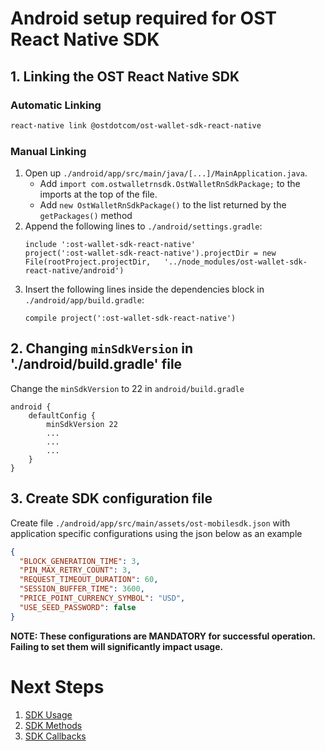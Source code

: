 # Android setup required for OST React Native SDK

## 1. Linking the OST React Native SDK

### Automatic Linking

```bash
react-native link @ostdotcom/ost-wallet-sdk-react-native
```
### Manual Linking

1. Open up `./android/app/src/main/java/[...]/MainApplication.java`. 
   - Add `import com.ostwalletrnsdk.OstWalletRnSdkPackage;` to the imports at the top of the file. 
   - Add `new OstWalletRnSdkPackage()` to the list returned by the `getPackages()` method
2. Append the following lines to `./android/settings.gradle`:
  	```
  	include ':ost-wallet-sdk-react-native'
  	project(':ost-wallet-sdk-react-native').projectDir = new File(rootProject.projectDir, 	'../node_modules/ost-wallet-sdk-react-native/android')
  	```
3. Insert the following lines inside the dependencies block in `./android/app/build.gradle`:
    ```
    compile project(':ost-wallet-sdk-react-native')

## 2. Changing `minSdkVersion` in './android/build.gradle' file
Change the `minSdkVersion` to 22 in `android/build.gradle`

```
android {
    defaultConfig {
        minSdkVersion 22
        ...
        ...
        ...
    }
}

```

## 3. Create SDK configuration file
Create file `./android/app/src/main/assets/ost-mobilesdk.json` with application specific configurations using  the json below as an example

```json
{
  "BLOCK_GENERATION_TIME": 3,
  "PIN_MAX_RETRY_COUNT": 3,
  "REQUEST_TIMEOUT_DURATION": 60,
  "SESSION_BUFFER_TIME": 3600,
  "PRICE_POINT_CURRENCY_SYMBOL": "USD",
  "USE_SEED_PASSWORD": false
}
```
**NOTE: These configurations are MANDATORY for successful operation. Failing to set them will significantly impact usage.**


# Next Steps

1. [SDK Usage](../README.md#sdk-usage)
2. [SDK Methods](../README.md#sdk-methods)
3. [SDK Callbacks](../README.md#sdk-workflow-callbacks)
